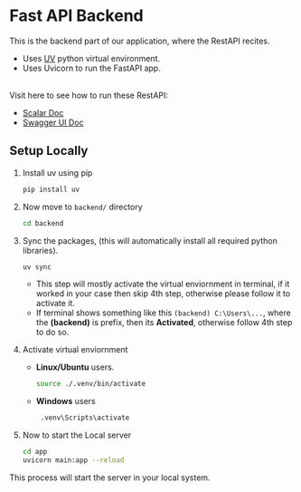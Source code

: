 # Fast API Backend
This is the backend part of our application, where the RestAPI recites.
- Uses [UV](https://pypi.org/project/uv/) python virtual environment.
- Uses Uvicorn to run the FastAPI app.

\
Visit here to see how to run these RestAPI: 
- [Scalar Doc](manasbisht.tech)
- [Swagger UI Doc](https://manasbisht.tech/docs)

## Setup Locally
1. Install uv using pip
   ```bash
   pip install uv
   ```
2. Now move to `backend/` directory
   ```bash
   cd backend
   ```
3. Sync the packages, (this will automatically install all required python libraries).
   ```bash
   uv sync
   ```
   - This step will mostly activate the virtual enviornment in terminal, if it worked in your case then skip 4th step, otherwise please follow it to activate it.
   - If terminal shows something like this `(backend) C:\Users\...`, where the **(backend)** is prefix, then its **Activated**, otherwise follow 4th step to do so.
4. Activate virtual enviornment

   - **Linux/Ubuntu** users.
       ```bash
       source ./.venv/bin/activate
       ```
   - **Windows** users
        ```bash
         .venv\Scripts\activate
        ```
5. Now to start the Local server
   ```bash
   cd app
   uvicorn main:app --reload 
   ```

This process will start the server in your local system.